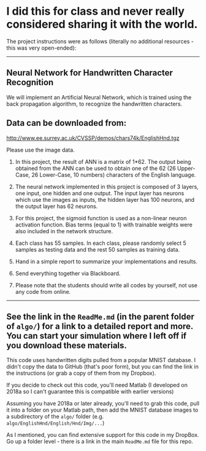 # I did this for class and never really considered sharing it with the world.

The project instructions were as follows (literally no additional resources - this was very open-ended):
_____________________________________________________________________________
## Neural Network for Handwritten Character Recognition

 

We will implement an Artificial Neural Network, which is trained using the back propagation algorithm, to recognize the handwritten characters.

 

## Data can be downloaded from:

http://www.ee.surrey.ac.uk/CVSSP/demos/chars74k/EnglishHnd.tgz

Please use the image data.

 

1. In this project, the result of ANN is a matrix of 1*62. The output being obtained from the ANN can be used to obtain one of the 62 (26 Upper-Case, 26 Lower-Case, 10 numbers) characters of the English language.

2. The neural network implemented in this project is composed of 3 layers, one input, one hidden and one output. The input layer has neurons which use the images as inputs, the hidden layer has 100 neurons, and the output layer has 62 neurons.

3. For this project, the sigmoid function is used as a non-linear neuron activation function. Bias terms (equal to 1) with trainable weights were also included in the network structure.

4. Each class has 55 samples.  In each class, please randomly select 5 samples as testing data and the rest 50 samples as training data.

5. Hand in a simple report to summarize your implementations and results.

6. Send everything together via Blackboard.

7. Please note that the students should write all codes by yourself, not use any code from online.
___________________________________________________________________________


## See the link in the `ReadMe.md` (in the parent folder of `algo/`) for a link to a detailed report and more. You can start your simulation where I left off if you download these materials. 

This code uses handwritten digits pulled from a popular MNIST database. I didn't copy the data to GitHub (that's poor form),
but you can find the link in the instructions (or grab a copy of them from my Dropbox).

If you decide to check out this code, you'll need Matlab (I developed on 2018a so I can't guarantee this is compatible with earlier versions)

Assuming you have 2018a or later already, you'll need to grab this code, pull it into a folder on your Matlab path, then add
the MNIST database images to a subdirectory of the `algo/` folder (e.g. `algo/EnglishHnd/English/Hnd/Img/...`)

As I mentioned, you can find extensive support for this code in my DropBox. Go up a folder level - there is a link in the main `ReadMe.md` file for this repo.
